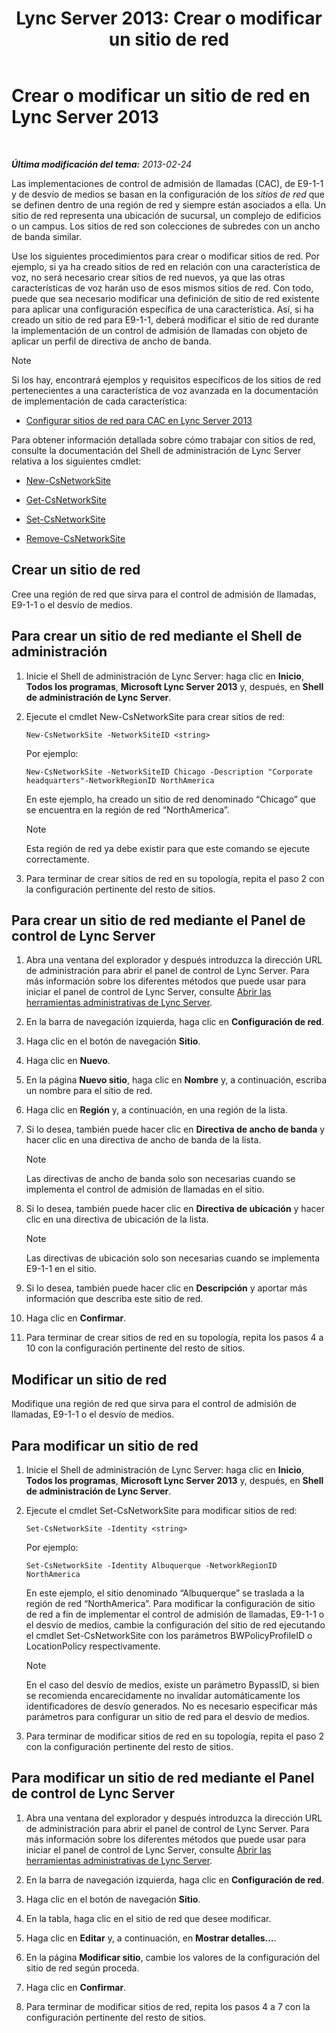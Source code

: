 ﻿---
title: 'Lync Server 2013: Crear o modificar un sitio de red'
TOCTitle: Crear o modificar un sitio de red
ms:assetid: 14e24856-9996-4da4-9f31-300940bdf5aa
ms:mtpsurl: https://technet.microsoft.com/es-es/library/Gg398218(v=OCS.15)
ms:contentKeyID: 48274518
ms.date: 01/07/2017
mtps_version: v=OCS.15
ms.translationtype: HT
---

# Crear o modificar un sitio de red en Lync Server 2013

 

_**Última modificación del tema:** 2013-02-24_

Las implementaciones de control de admisión de llamadas (CAC), de E9-1-1 y de desvío de medios se basan en la configuración de los *sitios de red* que se definen dentro de una región de red y siempre están asociados a ella. Un sitio de red representa una ubicación de sucursal, un complejo de edificios o un campus. Los sitios de red son colecciones de subredes con un ancho de banda similar.

Use los siguientes procedimientos para crear o modificar sitios de red. Por ejemplo, si ya ha creado sitios de red en relación con una característica de voz, no será necesario crear sitios de red nuevos, ya que las otras características de voz harán uso de esos mismos sitios de red. Con todo, puede que sea necesario modificar una definición de sitio de red existente para aplicar una configuración específica de una característica. Así, si ha creado un sitio de red para E9-1-1, deberá modificar el sitio de red durante la implementación de un control de admisión de llamadas con objeto de aplicar un perfil de directiva de ancho de banda.


> [!NOTE]
> Si los hay, encontrará ejemplos y requisitos específicos de los sitios de red pertenecientes a una característica de voz avanzada en la documentación de implementación de cada característica: 
> <UL>
> <LI>
> <P><A href="lync-server-2013-configure-network-sites-for-cac.md">Configurar sitios de red para CAC en Lync Server 2013</A></P></LI></UL>



Para obtener información detallada sobre cómo trabajar con sitios de red, consulte la documentación del Shell de administración de Lync Server relativa a los siguientes cmdlet:

  - [New-CsNetworkSite](new-csnetworksite.md)

  - [Get-CsNetworkSite](get-csnetworksite.md)

  - [Set-CsNetworkSite](set-csnetworksite.md)

  - [Remove-CsNetworkSite](remove-csnetworksite.md)

## Crear un sitio de red

Cree una región de red que sirva para el control de admisión de llamadas, E9-1-1 o el desvío de medios.

## Para crear un sitio de red mediante el Shell de administración

1.  Inicie el Shell de administración de Lync Server: haga clic en **Inicio**, **Todos los programas**, **Microsoft Lync Server 2013** y, después, en **Shell de administración de Lync Server**.

2.  Ejecute el cmdlet New-CsNetworkSite para crear sitios de red:
    
        New-CsNetworkSite -NetworkSiteID <string>
    
    Por ejemplo:
    
        New-CsNetworkSite -NetworkSiteID Chicago -Description "Corporate headquarters"-NetworkRegionID NorthAmerica
    
    En este ejemplo, ha creado un sitio de red denominado “Chicago” que se encuentra en la región de red “NorthAmerica”.
    

    > [!NOTE]
    > Esta región de red ya debe existir para que este comando se ejecute correctamente.



3.  Para terminar de crear sitios de red en su topología, repita el paso 2 con la configuración pertinente del resto de sitios.

## Para crear un sitio de red mediante el Panel de control de Lync Server

1.  Abra una ventana del explorador y después introduzca la dirección URL de administración para abrir el panel de control de Lync Server. Para más información sobre los diferentes métodos que puede usar para iniciar el panel de control de Lync Server, consulte [Abrir las herramientas administrativas de Lync Server](lync-server-2013-open-lync-server-administrative-tools.md).

2.  En la barra de navegación izquierda, haga clic en **Configuración de red**.

3.  Haga clic en el botón de navegación **Sitio**.

4.  Haga clic en **Nuevo**.

5.  En la página **Nuevo sitio**, haga clic en **Nombre** y, a continuación, escriba un nombre para el sitio de red.

6.  Haga clic en **Región** y, a continuación, en una región de la lista.

7.  Si lo desea, también puede hacer clic en **Directiva de ancho de banda** y hacer clic en una directiva de ancho de banda de la lista.
    

    > [!NOTE]
    > Las directivas de ancho de banda solo son necesarias cuando se implementa el control de admisión de llamadas en el sitio.



8.  Si lo desea, también puede hacer clic en **Directiva de ubicación** y hacer clic en una directiva de ubicación de la lista.
    

    > [!NOTE]
    > Las directivas de ubicación solo son necesarias cuando se implementa E9-1-1 en el sitio.



9.  Si lo desea, también puede hacer clic en **Descripción** y aportar más información que describa este sitio de red.

10. Haga clic en **Confirmar**.

11. Para terminar de crear sitios de red en su topología, repita los pasos 4 a 10 con la configuración pertinente del resto de sitios.

## Modificar un sitio de red

Modifique una región de red que sirva para el control de admisión de llamadas, E9-1-1 o el desvío de medios.

## Para modificar un sitio de red

1.  Inicie el Shell de administración de Lync Server: haga clic en **Inicio**, **Todos los programas**, **Microsoft Lync Server 2013** y, después, en **Shell de administración de Lync Server**.

2.  Ejecute el cmdlet Set-CsNetworkSite para modificar sitios de red:
    
        Set-CsNetworkSite -Identity <string>
    
    Por ejemplo:
    
        Set-CsNetworkSite -Identity Albuquerque -NetworkRegionID NorthAmerica
    
    En este ejemplo, el sitio denominado “Albuquerque” se traslada a la región de red “NorthAmerica”. Para modificar la configuración de sitio de red a fin de implementar el control de admisión de llamadas, E9-1-1 o el desvío de medios, cambie la configuración del sitio de red ejecutando el cmdlet Set-CsNetworkSite con los parámetros BWPolicyProfileID o LocationPolicy respectivamente.
    

    > [!NOTE]
    > En el caso del desvío de medios, existe un parámetro BypassID, si bien se recomienda encarecidamente no invalidar automáticamente los identificadores de desvío generados. No es necesario especificar más parámetros para configurar un sitio de red para el desvío de medios.



3.  Para terminar de modificar sitios de red en su topología, repita el paso 2 con la configuración pertinente del resto de sitios.

## Para modificar un sitio de red mediante el Panel de control de Lync Server

1.  Abra una ventana del explorador y después introduzca la dirección URL de administración para abrir el panel de control de Lync Server. Para más información sobre los diferentes métodos que puede usar para iniciar el panel de control de Lync Server, consulte [Abrir las herramientas administrativas de Lync Server](lync-server-2013-open-lync-server-administrative-tools.md).

2.  En la barra de navegación izquierda, haga clic en **Configuración de red**.

3.  Haga clic en el botón de navegación **Sitio**.

4.  En la tabla, haga clic en el sitio de red que desee modificar.

5.  Haga clic en **Editar** y, a continuación, en **Mostrar detalles…**.

6.  En la página **Modificar sitio**, cambie los valores de la configuración del sitio de red según proceda.

7.  Haga clic en **Confirmar**.

8.  Para terminar de modificar sitios de red, repita los pasos 4 a 7 con la configuración pertinente del resto de sitios.

